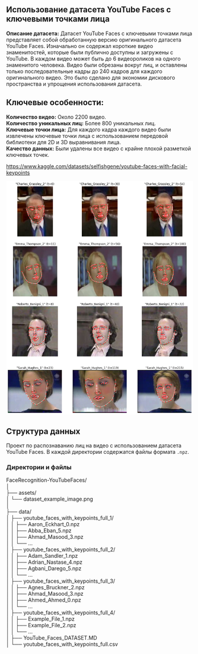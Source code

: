 ## Использование датасета YouTube Faces с ключевыми точками лица

**Описание датасета:** Датасет YouTube Faces с ключевыми точками лица представляет собой обработанную версию оригинального датасета YouTube Faces. Изначально он содержал короткие видео знаменитостей, которые были публично доступны и загружены с YouTube. В каждом видео может быть до 6 видеороликов на одного знаменитого человека. Видео были обрезаны вокруг лиц, и оставлены только последовательные кадры до 240 кадров для каждого оригинального видео. Это было сделано для экономии дискового пространства и упрощения использования датасета.

## Ключевые особенности:

**Количество видео:** Около 2200 видео.<br>
**Количество уникальных лиц:** Более 800 уникальных лиц.<br>
**Ключевые точки лица:** Для каждого кадра каждого видео были извлечены ключевые точки лица с использованием передовой библиотеки для 2D и 3D выравнивания лица.<br>
**Качество данных:** Были удалены все видео с крайне плохой разметкой ключевых точек.<br>

https://www.kaggle.com/datasets/selfishgene/youtube-faces-with-facial-keypoints

![Проект по распознаванию лиц](../assets/dataset_example_image.png)

## Структура данных

Проект по распознаванию лиц на видео с использованием датасета YouTube Faces. В каждой директории содержатся файлы формата `.npz`.

### Директории и файлы

FaceRecognition-YouTubeFaces/  
│  
├── assets/  
│   └── dataset_example_image.png  
│  
├── data/  
│   ├── youtube_faces_with_keypoints_full_1/  
│       │    ├── Aaron_Eckhart_0.npz  
│   │   ├── Abba_Eban_5.npz  
│   │   ├── Ahmad_Masood_3.npz  
│   │   └── ...  
│   ├── youtube_faces_with_keypoints_full_2/  
│   │   ├── Adam_Sandler_1.npz  
│   │   ├── Adrian_Nastase_4.npz  
│   │   ├── Agbani_Darego_5.npz  
│   │   └── ...  
│   ├── youtube_faces_with_keypoints_full_3/  
│   │   ├── Agnes_Bruckner_2.npz  
│   │   ├── Ahmad_Masood_3.npz  
│   │   ├── Ahmed_Ahmed_0.npz  
│   │   └── ...  
│   ├── youtube_faces_with_keypoints_full_4/  
│   │   ├── Example_File_1.npz  
│   │   ├── Example_File_2.npz  
│   │   └── ...  
│   ├── YouTube_Faces_DATASET.MD  
│   └── youtube_faces_with_keypoints_full.csv  